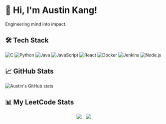 # 👋 Hi, I'm Austin Kang!

Engineering mind into impact.

## 🛠️ Tech Stack
![C](https://img.shields.io/badge/C-00599C?style=for-the-badge&logo=c&logoColor=white)
![Python](https://img.shields.io/badge/Python-3776AB?style=for-the-badge&logo=python&logoColor=white)
![Java](https://img.shields.io/badge/Java-007396?style=for-the-badge&logo=java&logoColor=white)
![JavaScript](https://img.shields.io/badge/JavaScript-F7DF1E?style=for-the-badge&logo=javascript&logoColor=black)
![React](https://img.shields.io/badge/React-20232A?style=for-the-badge&logo=react&logoColor=61DAFB)
![Docker](https://img.shields.io/badge/Docker-2496ED?style=for-the-badge&logo=docker&logoColor=white)
![Jenkins](https://img.shields.io/badge/Jenkins-D24939?style=for-the-badge&logo=jenkins&logoColor=white)
![Node.js](https://img.shields.io/badge/Node.js-339933?style=for-the-badge&logo=node.js&logoColor=white)

## 📈 GitHub Stats
![Austin's GitHub stats](https://github-readme-stats.vercel.app/api?username=AustinKKKK&show_icons=true&theme=dark)

## 📊 My LeetCode Stats
<div align="center">
  <img src="https://leetcode-badge-showcase.vercel.app/api?username=Kyeongmo_Austin" style="display:inline-block; margin-right: 10px;" />
  <img src="https://leetcard.jacoblin.cool/Kyeongmo_Austin?theme=dark&font=Baloo&ext=contest" style="display:inline-block;" />
</div>
